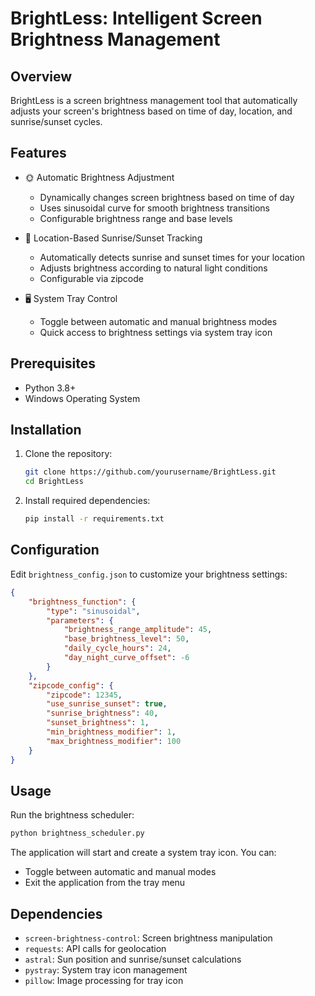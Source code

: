 # BrightLess: Intelligent Screen Brightness Management

## Overview

BrightLess is a screen brightness management tool that automatically adjusts your screen's brightness based on time of day, location, and sunrise/sunset cycles.

## Features

- 🌞 Automatic Brightness Adjustment
  - Dynamically changes screen brightness based on time of day
  - Uses sinusoidal curve for smooth brightness transitions
  - Configurable brightness range and base levels

- 🌅 Location-Based Sunrise/Sunset Tracking
  - Automatically detects sunrise and sunset times for your location
  - Adjusts brightness according to natural light conditions
  - Configurable via zipcode

- 🖥️ System Tray Control
  - Toggle between automatic and manual brightness modes
  - Quick access to brightness settings via system tray icon

## Prerequisites

- Python 3.8+
- Windows Operating System

## Installation

1. Clone the repository:
   ```bash
   git clone https://github.com/yourusername/BrightLess.git
   cd BrightLess
   ```

2. Install required dependencies:
   ```bash
   pip install -r requirements.txt
   ```

## Configuration

Edit `brightness_config.json` to customize your brightness settings:

```json
{
    "brightness_function": {
        "type": "sinusoidal",
        "parameters": {
            "brightness_range_amplitude": 45,
            "base_brightness_level": 50,
            "daily_cycle_hours": 24,
            "day_night_curve_offset": -6
        }
    },
    "zipcode_config": {
        "zipcode": 12345,
        "use_sunrise_sunset": true,
        "sunrise_brightness": 40,
        "sunset_brightness": 1,
        "min_brightness_modifier": 1,
        "max_brightness_modifier": 100
    }
}
```

## Usage

Run the brightness scheduler:
```bash
python brightness_scheduler.py
```

The application will start and create a system tray icon. You can:
- Toggle between automatic and manual modes
- Exit the application from the tray menu

## Dependencies

- `screen-brightness-control`: Screen brightness manipulation
- `requests`: API calls for geolocation
- `astral`: Sun position and sunrise/sunset calculations
- `pystray`: System tray icon management
- `pillow`: Image processing for tray icon
